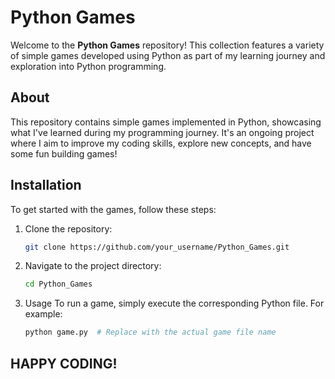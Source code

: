 # Python Games

Welcome to the **Python Games** repository! This collection features a variety of simple games developed using Python as part of my learning journey and exploration into Python programming.

## About

This repository contains simple games implemented in Python, showcasing what I've learned during my programming journey. It's an ongoing project where I aim to improve my coding skills, explore new concepts, and have some fun building games!

## Installation

To get started with the games, follow these steps:

1. Clone the repository:
   ```bash
   git clone https://github.com/your_username/Python_Games.git

2. Navigate to the project directory:
   ```bash
   cd Python_Games

3. Usage
To run a game, simply execute the corresponding Python file. For example:
   ```bash
   python game.py  # Replace with the actual game file name

## HAPPY CODING!
